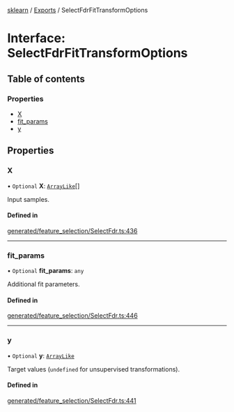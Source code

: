 [sklearn](../readme.md) / [Exports](../modules.md) / SelectFdrFitTransformOptions

# Interface: SelectFdrFitTransformOptions

## Table of contents

### Properties

- [X](SelectFdrFitTransformOptions.md#x)
- [fit\_params](SelectFdrFitTransformOptions.md#fit_params)
- [y](SelectFdrFitTransformOptions.md#y)

## Properties

### X

• `Optional` **X**: [`ArrayLike`](../modules.md#arraylike)[]

Input samples.

#### Defined in

[generated/feature_selection/SelectFdr.ts:436](https://github.com/transitive-bullshit/scikit-learn-ts/blob/367336a/packages/sklearn/src/generated/feature_selection/SelectFdr.ts#L436)

___

### fit\_params

• `Optional` **fit\_params**: `any`

Additional fit parameters.

#### Defined in

[generated/feature_selection/SelectFdr.ts:446](https://github.com/transitive-bullshit/scikit-learn-ts/blob/367336a/packages/sklearn/src/generated/feature_selection/SelectFdr.ts#L446)

___

### y

• `Optional` **y**: [`ArrayLike`](../modules.md#arraylike)

Target values (`undefined` for unsupervised transformations).

#### Defined in

[generated/feature_selection/SelectFdr.ts:441](https://github.com/transitive-bullshit/scikit-learn-ts/blob/367336a/packages/sklearn/src/generated/feature_selection/SelectFdr.ts#L441)

